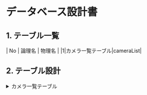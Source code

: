 # データベース設計書

## 1. テーブル一覧
| No | 論理名 | 物理名 |
|1|カメラ一覧テーブル|cameraList|

## 2. テーブル設計

<details>
<summary>カメラ一覧テーブル</summary>
| No | 論理名 | 物理名 | データ型 | 備考 |
|---|---|---|---|---|
|1|カメラID|id|number||
|2|ホスト名|hostname|string||
|3|IPアドレス|ipAddress|string||
|4|名称|name|string|
|5|キャパシティ|capacity|number||
|6|登録日時|registedDate|date||
|8|マスキングフラグ|isMasking|boolean||
|9|接続タイプ|connectionType|number|0:Websocket, 1:RTSP|
</details>
